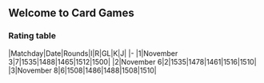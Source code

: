 ## Welcome to Card Games

### Rating table

|Matchday|Date|Rounds|I|R|GL|K|J|
|-
|1|November 3|7|1535|1488|1465|1512|1500|
|2|November 6|2|1535|1478|1461|1516|1510|
|3|November 8|6|1508|1486|1488|1508|1510|



